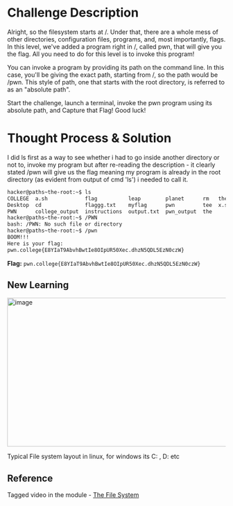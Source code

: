 # Challenge Description
Alright, so the filesystem starts at /. Under that, there are a whole mess of other directories, configuration files, programs, and, most importantly, flags. In this level, we've added a program right in /, called pwn, that will give you the flag. All you need to do for this level is to invoke this program!

You can invoke a program by providing its path on the command line. In this case, you'll be giving the exact path, starting from /, so the path would be /pwn. This style of path, one that starts with the root directory, is referred to as an "absolute path".

Start the challenge, launch a terminal, invoke the pwn program using its absolute path, and Capture that Flag! Good luck!
# Thought Process & Solution
I did ls first as a way to see whether i had to go inside another directory or not to, invoke my program but after re-reading the description - it clearly stated /pwn will give us the flag meaning my program is already in the root directory (as evident from output of cmd 'ls') i needed to call it.
```Bash
hacker@paths~the-root:~$ ls
COLLEGE  a.sh            flag          leap        planet      rm   the-flag
Desktop  cd              flaggg.txt    myflag      pwn         tee  x.sh
PWN      college_output  instructions  output.txt  pwn_output  the
hacker@paths~the-root:~$ /PWN
bash: /PWN: No such file or directory
hacker@paths~the-root:~$ /pwn
BOOM!!!
Here is your flag:
pwn.college{E8YIaT9AbvhBwtIe8OIpUR50Xec.dhzN5QDL5EzN0czW}
```
**Flag:** `pwn.college{E8YIaT9AbvhBwtIe8OIpUR50Xec.dhzN5QDL5EzN0czW}`
## New Learning
<img width="703" height="344" alt="image" src="https://github.com/user-attachments/assets/ab88ab4d-913a-40b5-8806-dc2c47238363" />

Typical File system layout in linux, for windows its C: , D: etc

## Reference
Tagged video in the module - [The File System](https://youtu.be/b67Jq6IZ3U8?list=PL-ymxv0nOtqqRAz1x90vxNbhmSkeYxHVC)
